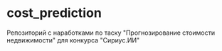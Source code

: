 # cost_prediction
Репозиторий с наработками по таску "Прогнозирование стоимости недвижимости" для конкурса "Сириус.ИИ"
